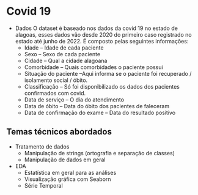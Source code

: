 # Covid 19 
- Dados
O dataset é baseado nos dados da covid 19 no estado de alagoas, esses dados vão desde 2020 do primeiro caso registrado no estado até junho de 2022. É composto pelas seguintes informações:
  - Idade – Idade de cada paciente
  - Sexo – Sexo de cada paciente
  - Cidade – Qual a cidade alagoana 
  - Comorbidade – Quais comorbidades o paciente possui 
  - Situação do paciente –Aqui informa se o paciente foi recuperado / isolamento social / óbito.
  - Classificação – Só foi disponibilizado os dados dos pacientes confirmados com covid.
  - Data de serviço – O dia do atendimento
  - Data de óbito – Data do óbito dos pacientes de faleceram
  - Data de confirmação do exame – Data do resultado positivo

## Temas técnicos abordados
- Tratamento de dados
  - Manipulação de strings (ortografia e separação de classes)
  - Manipulação de dados em geral
- EDA
  - Estatística em geral para as análises
  - Visualização gráfica com Seaborn 
  - Série Temporal
